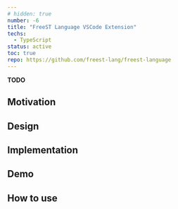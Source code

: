 ```yaml
---
# hidden: true
number: -6
title: "FreeST Language VSCode Extension"
techs:
  - TypeScript
status: active
toc: true
repo: https://github.com/freest-lang/freest-language
---
```


<!-- ## Abstract -->
**TODO**

## Motivation

## Design

## Implementation

## Demo

## How to use
